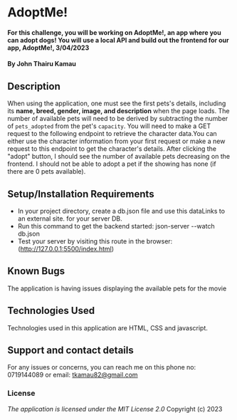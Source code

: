 # AdoptMe!
#### For this challenge, you will be working on AdoptMe!, an app where you can adopt dogs! You will use a local API and build out the frontend for our app, AdoptMe!, 3/04/2023
#### By **John Thairu Kamau**
## Description
When using the application, one must see the first pets's details, including its **name, breed, gender, image, and description** when the page loads. The number of available pets will need to be derived by subtracting the number of `pets_adopted` from the pet's `capacity`. You will need to make a GET request to the following endpoint to retrieve the character data.You can either use the character information from your first request or make a new request to this endpoint to get the character's details. After clicking the "adopt" button, I should see the number of available pets decreasing on the frontend. I should not be able to adopt a pet if the showing has none (if there are 0 pets available). 
## Setup/Installation Requirements
* In your project directory, create a db.json file and use this dataLinks to an external site. for your server DB.
* Run this command to get the backend started: json-server --watch db.json
* Test your server by visiting this route in the browser:(http://127.0.0.1:5500/index.html)
## Known Bugs
The application is having issues displaying the available pets for the movie 
## Technologies Used
Technologies used in this application are HTML, CSS and javascript.
## Support and contact details
For any issues or concerns, you can reach me on this phone no: 0719144089 or  email: tkamau82@gmail.com
### License
*The application is licensed under the MIT License 2.0*
Copyright (c) 2023 
